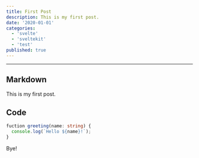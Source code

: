 ```yaml
---
title: First Post
description: This is my first post.
date: '2020-01-01'
categories:
  - 'svelte'
  - 'sveltekit'
  - 'test'
published: true
---
```


---

## Markdown 

This is my first post. 

## Code

```ts
fuction greeting(name: string) {
  console.log(`Hello ${name}!`);
}
```
Bye!
